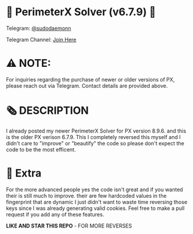 # 🤖 PerimeterX Solver (v6.7.9) 🤖

Telegram: [@sudodaemonn](https://t.me/sudodaemonn)

Telegram Channel: [Join Here](https://t.me/+qP9G-_ii_XA1MGIx)

# ⚠️ NOTE:

For inquiries regarding the purchase of newer or older versions of PX, please reach out via Telegram. Contact details are provided above.

# 🗞️ DESCRIPTION

I already posted my newer PerimeterX Solver for PX version 8.9.6. and this is the older PX verison 6.7.9. This  I completely reversed this myself and I didn't care to "improve" or "beautify" the code so please don't expect the code to be the most efficent.

# 🤑 Extra 

For the more advanced people yes the code isn't great and if you wanted their is still much to improve. their are few hardcoded values in the fingerprint that are dynamic I just didn't want to waste time reversing those keys since I was already generating valid cookies. Feel free to make a pull request if you add any of these features.

**LIKE AND STAR THIS REPO** - FOR MORE REVERSES
